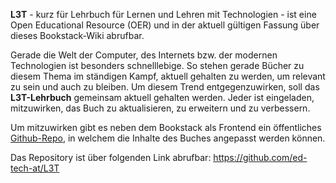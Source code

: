 <!-- filename: 00_Beschreibung.md -->
<!-- title: L3T - Lehrbuch für Lernen und Lehren mit Technologien -->

<p><strong>L3T</strong> - kurz für Lehrbuch für Lernen und Lehren mit Technologien - ist eine Open Educational Resource (OER) und in der aktuell gültigen Fassung über dieses Bookstack-Wiki abrufbar.</p>

<p>Gerade die Welt der Computer, des Internets bzw. der modernen Technologien ist besonders schnelllebige. So stehen gerade Bücher zu diesem Thema im ständigen Kampf, aktuell gehalten zu werden, um relevant zu sein und auch zu bleiben. Um diesem Trend entgegenzuwirken, soll das <strong>L3T-Lehrbuch</strong> gemeinsam aktuell gehalten werden. Jeder ist eingeladen, mitzuwirken, das Buch zu aktualisieren, zu erweitern und zu verbessern.</p>

<p>Um mitzuwirken gibt es neben dem Bookstack als Frontend ein öffentliches <a href="https://github.com/ed-tech-at/L3T">Github-Repo</a>, in welchem die Inhalte des Buches angepasst werden können.</p>

<p>Das Repository ist über folgenden Link abrufbar: <a href="https://github.com/ed-tech-at/L3T">https://github.com/ed-tech-at/L3T</a></p>